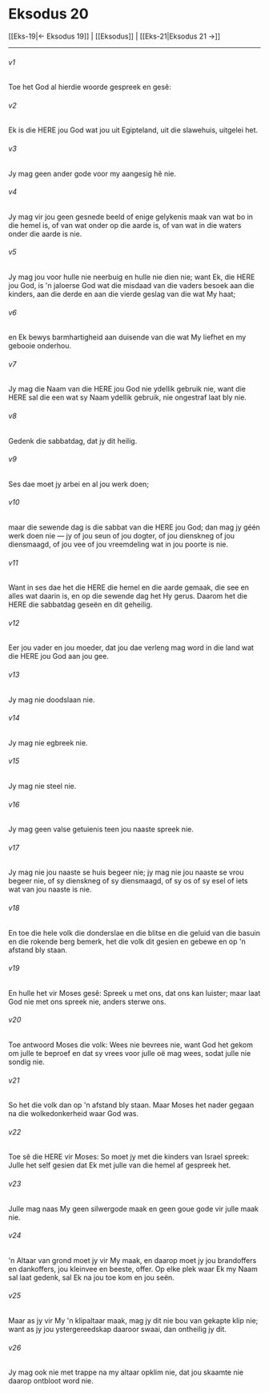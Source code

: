 # Eksodus 20

[[Eks-19|← Eksodus 19]] | [[Eksodus]] | [[Eks-21|Eksodus 21 →]]
***

###### v1
Toe het God al hierdie woorde gespreek en gesê: 
###### v2
Ek is die HERE jou God wat jou uit Egipteland, uit die slawehuis, uitgelei het. 
###### v3
Jy mag geen ander gode voor my aangesig hê nie. 
###### v4
Jy mag vir jou geen gesnede beeld of enige gelykenis maak van wat bo in die hemel is, of van wat onder op die aarde is, of van wat in die waters onder die aarde is nie. 
###### v5
Jy mag jou voor hulle nie neerbuig en hulle nie dien nie; want Ek, die HERE jou God, is 'n jaloerse God wat die misdaad van die vaders besoek aan die kinders, aan die derde en aan die vierde geslag van die wat My haat; 
###### v6
en Ek bewys barmhartigheid aan duisende van die wat My liefhet en my gebooie onderhou. 
###### v7
Jy mag die Naam van die HERE jou God nie ydellik gebruik nie, want die HERE sal die een wat sy Naam ydellik gebruik, nie ongestraf laat bly nie. 
###### v8
Gedenk die sabbatdag, dat jy dit heilig. 
###### v9
Ses dae moet jy arbei en al jou werk doen; 
###### v10
maar die sewende dag is die sabbat van die HERE jou God; dan mag jy géén werk doen nie — jy of jou seun of jou dogter, of jou dienskneg of jou diensmaagd, of jou vee of jou vreemdeling wat in jou poorte is nie. 
###### v11
Want in ses dae het die HERE die hemel en die aarde gemaak, die see en alles wat daarin is, en op die sewende dag het Hy gerus. Daarom het die HERE die sabbatdag geseën en dit geheilig. 
###### v12
Eer jou vader en jou moeder, dat jou dae verleng mag word in die land wat die HERE jou God aan jou gee. 
###### v13
Jy mag nie doodslaan nie. 
###### v14
Jy mag nie egbreek nie. 
###### v15
Jy mag nie steel nie. 
###### v16
Jy mag geen valse getuienis teen jou naaste spreek nie. 
###### v17
Jy mag nie jou naaste se huis begeer nie; jy mag nie jou naaste se vrou begeer nie, of sy dienskneg of sy diensmaagd, of sy os of sy esel of iets wat van jou naaste is nie. 
###### v18
En toe die hele volk die donderslae en die blitse en die geluid van die basuin en die rokende berg bemerk, het die volk dit gesien en gebewe en op 'n afstand bly staan. 
###### v19
En hulle het vir Moses gesê: Spreek u met ons, dat ons kan luister; maar laat God nie met ons spreek nie, anders sterwe ons. 
###### v20
Toe antwoord Moses die volk: Wees nie bevrees nie, want God het gekom om julle te beproef en dat sy vrees voor julle oë mag wees, sodat julle nie sondig nie. 
###### v21
So het die volk dan op 'n afstand bly staan. Maar Moses het nader gegaan na die wolkedonkerheid waar God was. 
###### v22
Toe sê die HERE vir Moses: So moet jy met die kinders van Israel spreek: Julle het self gesien dat Ek met julle van die hemel af gespreek het. 
###### v23
Julle mag naas My geen silwergode maak en geen goue gode vir julle maak nie. 
###### v24
'n Altaar van grond moet jy vir My maak, en daarop moet jy jou brandoffers en dankoffers, jou kleinvee en beeste, offer. Op elke plek waar Ek my Naam sal laat gedenk, sal Ek na jou toe kom en jou seën. 
###### v25
Maar as jy vir My 'n klipaltaar maak, mag jy dit nie bou van gekapte klip nie; want as jy jou ystergereedskap daaroor swaai, dan ontheilig jy dit. 
###### v26
Jy mag ook nie met trappe na my altaar opklim nie, dat jou skaamte nie daarop ontbloot word nie. 
